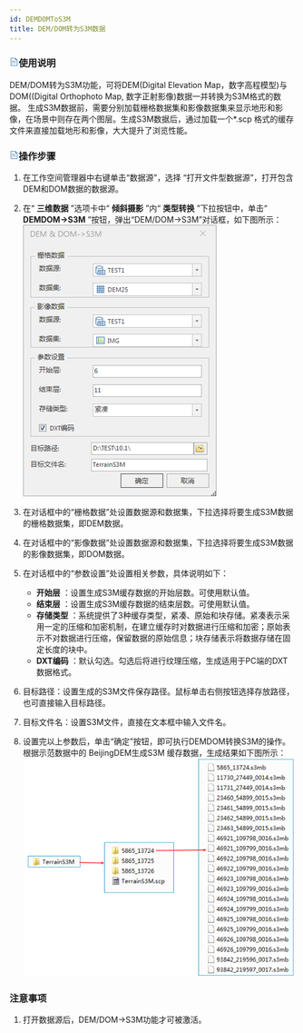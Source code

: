 ```yaml
---
id: DEMDOMToS3M
title: DEM/DOM转为S3M数据  
---  
```

### ![](../../../img/read.gif)使用说明

DEM/DOM转为S3M功能，可将DEM(Digital Elevation Map，数字高程模型)与DOM((Digital Orthophoto
Map, 数字正射影像)数据一并转换为S3M格式的数据。
生成S3M数据前，需要分别加载栅格数据集和影像数据集来显示地形和影像，在场景中则存在两个图层。生成S3M数据后，通过加载一个*.scp
格式的缓存文件来直接加载地形和影像，大大提升了浏览性能。

### ![](../../../img/read.gif)操作步骤

  1. 在工作空间管理器中右键单击“数据源”，选择 “打开文件型数据源”，打开包含DEM和DOM数据的数据源。
  2. 在“ **三维数据** ”选项卡中“ **倾斜摄影** ”内“ **类型转换** ”下拉按钮中，单击“ **DEMDOM→S3M** ”按钮，弹出“DEM/DOM→S3M”对话框，如下图所示：     
![](../img/DEMDOMToOSGB_Dialog.png)  

  3. 在对话框中的“栅格数据”处设置数据源和数据集，下拉选择将要生成S3M数据的栅格数据集，即DEM数据。
  4. 在对话框中的“影像数据”处设置数据源和数据集，下拉选择将要生成S3M数据的影像数据集，即DOM数据。
  5. 在对话框中的“参数设置”处设置相关参数，具体说明如下： 
      * **开始层** ：设置生成S3M缓存数据的开始层数。可使用默认值。
      * **结束层** ：设置生成S3M缓存数据的结束层数。可使用默认值。
      * **存储类型** ：系统提供了3种缓存类型，紧凑、原始和块存储。紧凑表示采用一定的压缩和加密机制，在建立缓存时对数据进行压缩和加密；原始表示不对数据进行压缩，保留数据的原始信息；块存储表示将数据存储在固定长度的块中。
      * **DXT编码** ：默认勾选。勾选后将进行纹理压缩，生成适用于PC端的DXT数据格式。
  6. 目标路径：设置生成的S3M文件保存路径。鼠标单击右侧按钮选择存放路径，也可直接输入目标路径。
  7. 目标文件名：设置S3M文件，直接在文本框中输入文件名。
  8. 设置完以上参数后，单击“确定”按钮，即可执行DEMDOM转换S3M的操作。根据示范数据中的 BeijingDEM生成S3M 缓存数据，生成结果如下图所示：        
![](../img/DEMDOMToOSGB_Result.png)  


### 注意事项

  1. 打开数据源后，DEM/DOM→S3M功能才可被激活。




